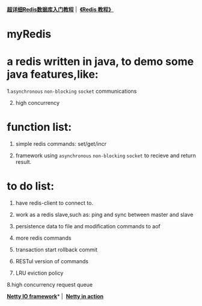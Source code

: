  **[超详细Redis数据库入门教程](https://www.cnblogs.com/joeblackzqq/p/6229387.html0)**&nbsp;|&nbsp;
 **[《Redis 教程》](http://www.runoob.com/redis/redis-tutorial.html)**
 
# myRedis  

a redis written in java, to demo some java features,like:
====

1.`asynchronous` `non-blocking` `socket` communications

2. high concurrency


function list:
=====

1. simple redis commands: set/get/incr

2. framework using `asynchronous` `non-blocking` `socket` to recieve and return result.

to do list:
===

1. have redis-client to connect to.

2. work as a redis slave,such as: ping and sync between master and slave

3. persistence data to file and modification commands to aof 

4. more redis commands

5. transaction start rollback commit

6. RESTul version of commands

7. LRU eviction policy

8.high concurrency request queue

**[Netty IO framework](https://www.cnblogs.com/Jeremy2001/p/6066173.html)***&nbsp;|&nbsp;
**[Netty in action](https://www.w3cschool.cn/essential_netty_in_action/)**

